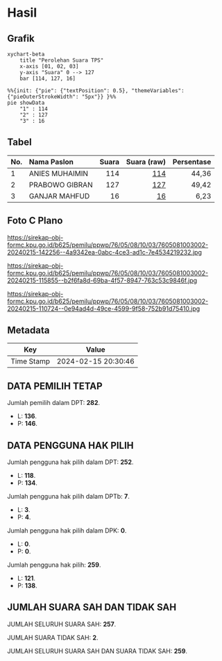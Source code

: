 # Hasil

## Grafik

```mermaid
xychart-beta
    title "Perolehan Suara TPS"
    x-axis [01, 02, 03]
    y-axis "Suara" 0 --> 127
    bar [114, 127, 16]
```

```mermaid
%%{init: {"pie": {"textPosition": 0.5}, "themeVariables": {"pieOuterStrokeWidth": "5px"}} }%%
pie showData
    "1" : 114
    "2" : 127
    "3" : 16
```

## Tabel

| No. | Nama Paslon    | Suara | Suara (raw) | Persentase |
|:--- |:-------------- | -----:| -----------:| ----------:|
| 1   | ANIES MUHAIMIN | 114   | [114][p-1]  | 44,36      |
| 2   | PRABOWO GIBRAN | 127   | [127][p-2]  | 49,42      |
| 3   | GANJAR MAHFUD  | 16    | [16][p-3]   | 6,23       |


[p-1]: https://github.com/gigit-pemilu/pemilu-2024-76-sulawesi-barat/blob/main/pilpres/hitung-suara/sub/76-sulawesi-barat/sub/05-majene/sub/08-banggae-timur/sub/1003-baruga-dhua/sub/002-tps/sub/paslon-1.txt
[p-2]: https://github.com/gigit-pemilu/pemilu-2024-76-sulawesi-barat/blob/main/pilpres/hitung-suara/sub/76-sulawesi-barat/sub/05-majene/sub/08-banggae-timur/sub/1003-baruga-dhua/sub/002-tps/sub/paslon-2.txt
[p-3]: https://github.com/gigit-pemilu/pemilu-2024-76-sulawesi-barat/blob/main/pilpres/hitung-suara/sub/76-sulawesi-barat/sub/05-majene/sub/08-banggae-timur/sub/1003-baruga-dhua/sub/002-tps/sub/paslon-3.txt

## Foto C Plano

https://sirekap-obj-formc.kpu.go.id/b625/pemilu/ppwp/76/05/08/10/03/7605081003002-20240215-142256--4a9342ea-0abc-4ce3-ad1c-7e4534219232.jpg

https://sirekap-obj-formc.kpu.go.id/b625/pemilu/ppwp/76/05/08/10/03/7605081003002-20240215-115855--b2f6fa8d-69ba-4f57-8947-763c53c9846f.jpg

https://sirekap-obj-formc.kpu.go.id/b625/pemilu/ppwp/76/05/08/10/03/7605081003002-20240215-110724--0e94ad4d-49ce-4599-9f58-752b91d75410.jpg


## Metadata

| Key        | Value               |
| ---------- | ------------------- |
| Time Stamp | 2024-02-15 20:30:46 |


## DATA PEMILIH TETAP

Jumlah pemilih dalam DPT: **282**.
 * L: **136**.
 * P: **146**.

## DATA PENGGUNA HAK PILIH

Jumlah pengguna hak pilih dalam DPT: **252**.
 * L: **118**.
 * P: **134**.

Jumlah pengguna hak pilih dalam DPTb: **7**.
 * L: **3**.
 * P: **4**.

Jumlah pengguna hak pilih dalam DPK: **0**.
 * L: **0**.
 * P: **0**.

Jumlah pengguna hak pilih: **259**.
 * L: **121**.
 * P: **138**.

## JUMLAH SUARA SAH DAN TIDAK SAH

JUMLAH SELURUH SUARA SAH: **257**.

JUMLAH SUARA TIDAK SAH: **2**.

JUMLAH SELURUH SUARA SAH DAN SUARA TIDAK SAH: **259**.


